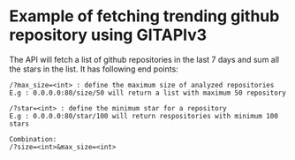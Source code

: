 # Example of fetching trending github repository using GITAPIv3

The API will fetch a list of github repositories in the last 7 days and sum all the stars in the list. It has following end points:
```
/?max_size=<int> : define the maximum size of analyzed repositories
E.g : 0.0.0.0:80/size/50 will return a list with maximum 50 repository

/?star=<int> : define the minimum star for a repository
E.g : 0.0.0.0:80/star/100 will return respositories with minimum 100 stars

Combination:
/?size=<int>&max_size=<int>
```
